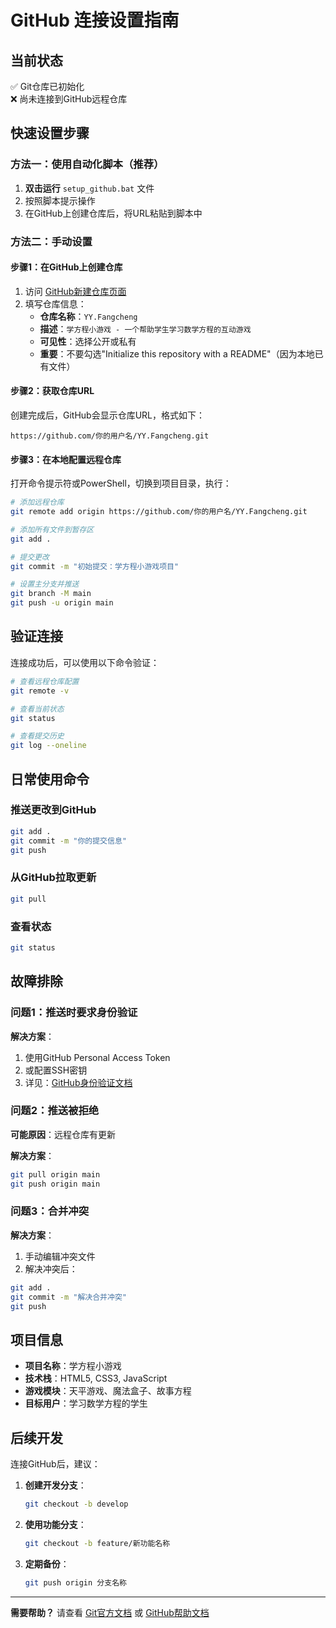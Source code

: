 # GitHub 连接设置指南

## 当前状态

✅ Git仓库已初始化  
❌ 尚未连接到GitHub远程仓库

## 快速设置步骤

### 方法一：使用自动化脚本（推荐）

1. **双击运行** `setup_github.bat` 文件
2. 按照脚本提示操作
3. 在GitHub上创建仓库后，将URL粘贴到脚本中

### 方法二：手动设置

#### 步骤1：在GitHub上创建仓库

1. 访问 [GitHub新建仓库页面](https://github.com/new)
2. 填写仓库信息：
   - **仓库名称**：`YY.Fangcheng`
   - **描述**：`学方程小游戏 - 一个帮助学生学习数学方程的互动游戏`
   - **可见性**：选择公开或私有
   - **重要**：不要勾选"Initialize this repository with a README"（因为本地已有文件）

#### 步骤2：获取仓库URL

创建完成后，GitHub会显示仓库URL，格式如下：
```
https://github.com/你的用户名/YY.Fangcheng.git
```

#### 步骤3：在本地配置远程仓库

打开命令提示符或PowerShell，切换到项目目录，执行：

```bash
# 添加远程仓库
git remote add origin https://github.com/你的用户名/YY.Fangcheng.git

# 添加所有文件到暂存区
git add .

# 提交更改
git commit -m "初始提交：学方程小游戏项目"

# 设置主分支并推送
git branch -M main
git push -u origin main
```

## 验证连接

连接成功后，可以使用以下命令验证：

```bash
# 查看远程仓库配置
git remote -v

# 查看当前状态
git status

# 查看提交历史
git log --oneline
```

## 日常使用命令

### 推送更改到GitHub
```bash
git add .
git commit -m "你的提交信息"
git push
```

### 从GitHub拉取更新
```bash
git pull
```

### 查看状态
```bash
git status
```

## 故障排除

### 问题1：推送时要求身份验证

**解决方案**：
1. 使用GitHub Personal Access Token
2. 或配置SSH密钥
3. 详见：[GitHub身份验证文档](https://docs.github.com/en/authentication)

### 问题2：推送被拒绝

**可能原因**：远程仓库有更新

**解决方案**：
```bash
git pull origin main
git push origin main
```

### 问题3：合并冲突

**解决方案**：
1. 手动编辑冲突文件
2. 解决冲突后：
```bash
git add .
git commit -m "解决合并冲突"
git push
```

## 项目信息

- **项目名称**：学方程小游戏
- **技术栈**：HTML5, CSS3, JavaScript
- **游戏模块**：天平游戏、魔法盒子、故事方程
- **目标用户**：学习数学方程的学生

## 后续开发

连接GitHub后，建议：

1. **创建开发分支**：
   ```bash
   git checkout -b develop
   ```

2. **使用功能分支**：
   ```bash
   git checkout -b feature/新功能名称
   ```

3. **定期备份**：
   ```bash
   git push origin 分支名称
   ```

---

**需要帮助？** 请查看 [Git官方文档](https://git-scm.com/doc) 或 [GitHub帮助文档](https://docs.github.com/)